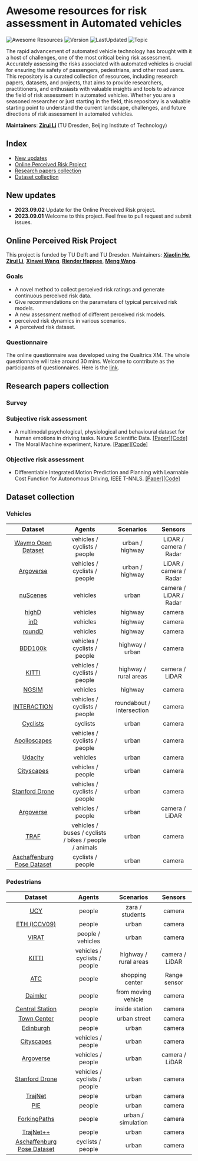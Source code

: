 
# Awesome resources for risk assessment in Automated vehicles
![Awesome Resources](https://img.shields.io/badge/Awesome-Resources-green)
 ![Version](https://img.shields.io/badge/Version-2.0-ff69b4.svg) ![LastUpdated](https://img.shields.io/badge/LastUpdated-2023.08-lightgrey.svg) ![Topic](https://img.shields.io/badge/Topic-risk--assessment-yellow.svg?logo=github)

The rapid advancement of automated vehicle technology has brought with it a host of challenges, one of the most critical being risk assessment. Accurately assessing the risks associated with automated vehicles is crucial for ensuring the safety of passengers, pedestrians, and other road users. This repository is a curated collection of resources, including research papers, datasets, and projects, that aims to provide researchers, practitioners, and enthusiasts with valuable insights and tools to advance the field of risk assessment in automated vehicles. Whether you are a seasoned researcher or just starting in the field, this repository is a valuable starting point to understand the current landscape, challenges, and future directions of risk assessment in automated vehicles.

**Maintainers**: [**Zirui Li**](https://lzrbit.github.io) (TU Dresden, Beijing Institute of Technology)

## Index

- [New updates](#new-updates)
- [Online Perceived Risk Project](#online-perceived-risk-project)
- [Research papers collection](#research-papers-collection)
- [Dataset collection](#dataset-collection)


## New updates

- **2023.09.02** Update for the Online Preceived Risk project.
- **2023.09.01** Welcome to this project. Feel free to pull request and submit issues.


## Online Perceived Risk Project
This project is funded by TU Delft and TU Dresden. Maintainers: [**Xiaolin He**](https://www.tudelft.nl/staff/x.he-2/?cHash=2fbe05085aeb77871f1e94aa863ab055), [**Zirui Li**](https://lzrbit.github.io),  [**Xinwei Wang**](https://www.sems.qmul.ac.uk/staff/x.wang), [**Riender Happee**](https://www.tudelft.nl/staff/r.happee/?cHash=9843426844a532fc7285bdaa4f6e92b0), [**Meng Wang**](https://tu-dresden.de/bu/verkehr/vis/vpa/die-professur/head-of-chair).
### Goals
- A novel method to collect perceived risk ratings and generate continuous perceived risk data.
- Give recommendations on the parameters of typical perceived risk models.
- A new assessment method of different perceived risk models.
- perceived risk dynamics in various scenarios.
- A perceived risk dataset.

### Questionnaire
The online questionnaire was developed using the Qualtrics XM. The whole questionnaire will take around 30 mins. Welcome to contribute as the participants of questionnaires. Here is the [link](TBD).


## Research papers collection

### Survey

### Subjective risk assessment
<!-- [[Paper]]() -->
<!-- [[Code]]() -->
- A multimodal psychological, physiological and behavioural dataset for human emotions in driving tasks. Nature Scientific Data. [[Paper]](https://www.nature.com/articles/s41597-022-01557-2)[[Code]](https://www.nature.com/articles/s41597-022-01557-2#Sec25)
- The Moral Machine experiment, Nature.  [[Paper]](https://www.nature.com/articles/s41586-018-0637-6)[[Code]](https://osf.io/3hvt2/?view_only=4bb49492edee4a8eb1758552a362a2cf)


### Objective risk assessment
- Differentiable Integrated Motion Prediction and Planning with Learnable Cost Function for Autonomous Driving, IEEE T-NNLS. [[Paper]](https://ieeexplore.ieee.org/abstract/document/10154577)[[Code]](https://github.com/MCZhi/DIPP)


## Dataset collection

### Vehicles

|                           Dataset                            |            Agents            |         Scenarios         |        Sensors         |
| :----------------------------------------------------------: | :--------------------------: | :-----------------------: | :--------------------: |
|      [Waymo Open Dataset](https://waymo.com/open/)           | vehicles / cyclists / people |				urban / highway     |	LiDAR / camera / Radar |
|      [Argoverse](https://www.argoverse.org/)           | vehicles / cyclists / people |				urban / highway     |	LiDAR / camera / Radar |
|            [nuScenes](https://www.nuscenes.org/)             |           vehicles           |           urban           | camera / LiDAR / Radar |
|           [highD](https://www.highd-dataset.com/)            |           vehicles           |          highway          |         camera         |
|           [inD](https://www.ind-dataset.com/)            |           vehicles           |          highway          |         camera         |
|           [roundD](https://www.round-dataset.com/)            |           vehicles           |          highway          |         camera         |
|          [BDD100k](https://bdd-data.berkeley.edu/)           | vehicles / cyclists / people |      highway / urban      |         camera         |
|        [KITTI](http://www.cvlibs.net/datasets/kitti/)        | vehicles / cyclists / people |   highway / rural areas   |     camera / LiDAR     |
| [NGSIM](https://ops.fhwa.dot.gov/trafficanalysistools/ngsim.htm) |           vehicles           |          highway          |         camera         |
|      [INTERACTION](http://www.interaction-dataset.com/)      | vehicles / cyclists / people | roundabout / intersection |     camera     |
| [Cyclists](http://www.gavrila.net/Datasets/Daimler_Pedestrian_Benchmark_D/Tsinghua-Daimler_Cyclist_Detec/tsinghua-daimler_cyclist_detec.html) |           cyclists           |           urban           |         camera         |
| [Apolloscapes](http://apolloscape.auto/?source=post_page---------------------------) | vehicles / cyclists / people |           urban           |         camera         |
| [Udacity](https://github.com/udacity/self-driving-car/tree/master/datasets) |           vehicles           |           urban           |         camera         |
|      [Cityscapes](https://www.cityscapes-dataset.com/)       |       vehicles / people       |           urban           |         camera         |
| [Stanford Drone](http://cvgl.stanford.edu/projects/uav_data/) | vehicles / cyclists / people |           urban           |         camera         |
|           [Argoverse](https://www.argoverse.org/)            |      vehicles / people       |           urban           |     camera / LiDAR     |
| [TRAF](https://gamma.umd.edu/researchdirections/autonomousdriving/trafdataset)            |      vehicles / buses / cyclists / bikes / people / animals       |           urban           |     camera      |
|[Aschaffenburg Pose Dataset](https://doi.org/10.5281/zenodo.5724486)               |    cyclists / people     |           urban           |         camera         |
### Pedestrians
|                           Dataset                            |           Agents            |       Scenarios       |    Sensors     |
| :----------------------------------------------------------: | :-------------------------: | :-------------------: | :------------: |
| [UCY](https://graphics.cs.ucy.ac.cy/research/downloads/crowd-data) |           people           |    zara / students    |     camera     |
|       [ETH (ICCV09)](https://icu.ee.ethz.ch/research/datsets.html)       |           people           |         urban         |     camera     |
|              [VIRAT](http://www.viratdata.org/)              |      people / vehicles      |         urban         |     camera     |
|        [KITTI](http://www.cvlibs.net/datasets/kitti/)        | vehicles / cyclists / people | highway / rural areas | camera / LiDAR |
|     [ATC](https://irc.atr.jp/crest2010_HRI/ATC_dataset/)     |           people           |    shopping center    |  Range sensor  |
| [Daimler](http://www.gavrila.net/Datasets/Daimler_Pedestrian_Benchmark_D/daimler_pedestrian_benchmark_d.html) |           people           |  from moving vehicle  |     camera     |
| [Central Station](http://www.ee.cuhk.edu.hk/~xgwang/grandcentral.html) |           people           |    inside station    |     camera     |
| [Town Center](http://www.robots.ox.ac.uk/ActiveVision/Research/Projects/2009bbenfold_headpose/project.html#datasets) |           people           |     urban street     |     camera     |
| [Edinburgh](http://homepages.inf.ed.ac.uk/rbf/FORUMTRACKING/) |           people           |         urban         |     camera     |
|   [Cityscapes](https://www.cityscapes-dataset.com/login/)    |      vehicles / people      |         urban         |     camera     |
|           [Argoverse](https://www.argoverse.org/)            |      vehicles / people      |         urban         | camera / LiDAR |
| [Stanford Drone](http://cvgl.stanford.edu/projects/uav_data/) | vehicles / cyclists / people |         urban         |     camera     |
|           [TrajNet](http://trajnet.stanford.edu/)            |           people           |         urban         |     camera     |
|           [PIE](http://data.nvision2.eecs.yorku.ca/PIE_dataset/)            |           people           |         urban         |     camera     |
|           [ForkingPaths](https://next.cs.cmu.edu/multiverse/index.html)            |           people           |         urban / simulation         |     camera     |
|           [TrajNet++](https://www.aicrowd.com/challenges/trajnet-a-trajectory-forecasting-challenge)            |           people           |         urban         |     camera     |
|[Aschaffenburg Pose Dataset](https://doi.org/10.5281/zenodo.5724486)               |    cyclists / people    |           urban           |         camera         |

